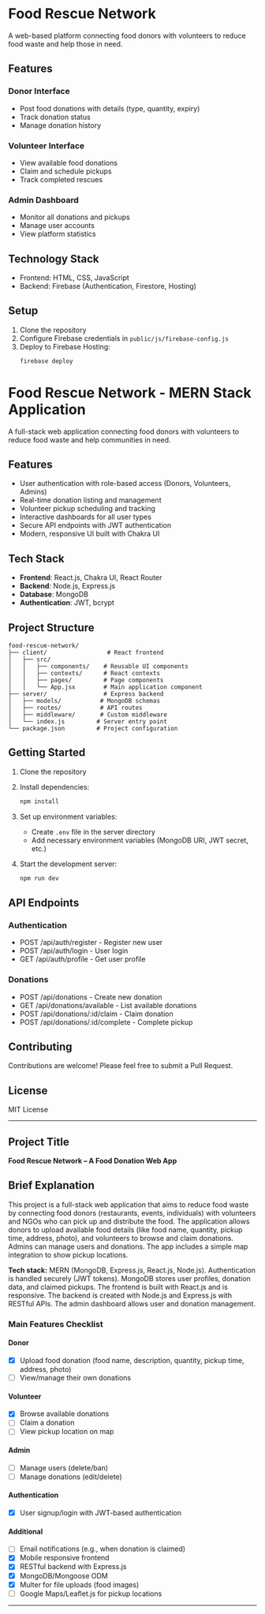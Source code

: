 # Food Rescue Network

A web-based platform connecting food donors with volunteers to reduce food waste and help those in need.

## Features

### Donor Interface
- Post food donations with details (type, quantity, expiry)
- Track donation status
- Manage donation history

### Volunteer Interface
- View available food donations
- Claim and schedule pickups
- Track completed rescues

### Admin Dashboard
- Monitor all donations and pickups
- Manage user accounts
- View platform statistics

## Technology Stack

- Frontend: HTML, CSS, JavaScript
- Backend: Firebase (Authentication, Firestore, Hosting)

## Setup

1. Clone the repository
2. Configure Firebase credentials in `public/js/firebase-config.js`
3. Deploy to Firebase Hosting:
   ```bash
   firebase deploy
   ```

# Food Rescue Network - MERN Stack Application

A full-stack web application connecting food donors with volunteers to reduce food waste and help communities in need.

## Features

- User authentication with role-based access (Donors, Volunteers, Admins)
- Real-time donation listing and management
- Volunteer pickup scheduling and tracking
- Interactive dashboards for all user types
- Secure API endpoints with JWT authentication
- Modern, responsive UI built with Chakra UI

## Tech Stack

- **Frontend**: React.js, Chakra UI, React Router
- **Backend**: Node.js, Express.js
- **Database**: MongoDB
- **Authentication**: JWT, bcrypt

## Project Structure

```
food-rescue-network/
├── client/                 # React frontend
│   ├── src/
│   │   ├── components/    # Reusable UI components
│   │   ├── contexts/      # React contexts
│   │   ├── pages/         # Page components
│   │   └── App.jsx        # Main application component
├── server/                # Express backend
│   ├── models/           # MongoDB schemas
│   ├── routes/           # API routes
│   ├── middleware/       # Custom middleware
│   └── index.js         # Server entry point
└── package.json         # Project configuration
```

## Getting Started

1. Clone the repository
2. Install dependencies:
   ```bash
   npm install
   ```
3. Set up environment variables:
   - Create `.env` file in the server directory
   - Add necessary environment variables (MongoDB URI, JWT secret, etc.)

4. Start the development server:
   ```bash
   npm run dev
   ```

## API Endpoints

### Authentication
- POST /api/auth/register - Register new user
- POST /api/auth/login - User login
- GET /api/auth/profile - Get user profile

### Donations
- POST /api/donations - Create new donation
- GET /api/donations/available - List available donations
- POST /api/donations/:id/claim - Claim donation
- POST /api/donations/:id/complete - Complete pickup

## Contributing

Contributions are welcome! Please feel free to submit a Pull Request.

## License

MIT License

---

## Project Title

**Food Rescue Network – A Food Donation Web App**

## Brief Explanation

This project is a full-stack web application that aims to reduce food waste by connecting food donors (restaurants, events, individuals) with volunteers and NGOs who can pick up and distribute the food. The application allows donors to upload available food details (like food name, quantity, pickup time, address, photo), and volunteers to browse and claim donations. Admins can manage users and donations. The app includes a simple map integration to show pickup locations.

**Tech stack:** MERN (MongoDB, Express.js, React.js, Node.js). Authentication is handled securely (JWT tokens). MongoDB stores user profiles, donation data, and claimed pickups. The frontend is built with React.js and is responsive. The backend is created with Node.js and Express.js with RESTful APIs. The admin dashboard allows user and donation management.

### Main Features Checklist

#### Donor
- [x] Upload food donation (food name, description, quantity, pickup time, address, photo)
- [ ] View/manage their own donations

#### Volunteer
- [x] Browse available donations
- [ ] Claim a donation
- [ ] View pickup location on map

#### Admin
- [ ] Manage users (delete/ban)
- [ ] Manage donations (edit/delete)

#### Authentication
- [x] User signup/login with JWT-based authentication

#### Additional
- [ ] Email notifications (e.g., when donation is claimed)
- [x] Mobile responsive frontend
- [x] RESTful backend with Express.js
- [x] MongoDB/Mongoose ODM
- [x] Multer for file uploads (food images)
- [ ] Google Maps/Leaflet.js for pickup locations

---